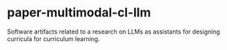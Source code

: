 # paper-multimodal-cl-llm
Software artifacts related to a research on LLMs as assistants for designing curricula for curriculum learning.
